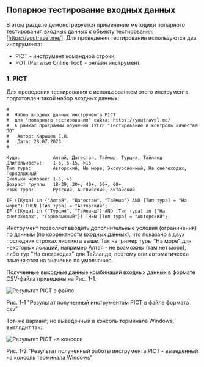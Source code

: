 ## Попарное тестирование входных данных

В этом разделе демонстрируется применение методики попарного тестирования входных данных к объекту тестирования: [https://youtravel.me/].
Для проведения тестирования используются два инструмента:
- PICT - инструмент командной строки;
- POT (Pairwise Online Tool) - онлайн инструмент.

### 1. PICT

Для проведения тестирования с использованием этого инструмента подготовлен такой набор входных данных:
```
#
#  Набор входных данных инструмента PICT
#  для "попарного тестирования" сайта: https://youtravel.me/
#  в рамках программы обучения ТУСУР "Тестирование и контроль качества ПО"
#	Автор: Карышев Е.Н.
#	Дата: 28.07.2023
#

Куда:            Алтай, Дагестан, Таймыр, Турция, Тайланд
Длительность:    1-5, 5-15, >15
Тип тура:        Авторский, На море, Экскурсионный, На снегоходах, Горнолыжный
Сколько человек: 1-5, >5
Возраст группы:  18-39, 30+, 40+, 50+, 60+
Язык тура:       Русский, Английский, Китайский

IF ([Куда] in {"Алтай", "Дагестан", "Таймыр"} AND [Тип тура] = "На море") THEN [Тип тура] = "Авторский";
IF ([Куда] in {"Турция", "Тайланд"} AND [Тип тура] in {"На снегоходах", "Горнолыжный"}) THEN [Тип тура] = "Авторский";

```
Инструмент позволяет вводить дополнительные условия (ограничения) по данным (по корректности входных данных), что показано в двух последних строках листинга выше.
Так например туры "На море" для некоторых локаций, например Алтая - не возможны (там нет моря), либо тур "На снегоходах" для Тайланда, поэтому они автоматически заменяются на значение по умолчанию.

Полученные выходные данные комбинаций входных данных в формате CSV-файла приведены на Рис. 1-1.

![Результат PICT в файле](https://github.com/tsf-soft/SoftwareQA/assets/6228605/90313aeb-8e0b-412e-b6b4-7dfc5e406292  "Результат полученный инструментом PICT в csv-файле")

Рис. 1-1 "Результат полученный инструментом PICT в файле формата csv"

Тот-же вариант, но выведенный в консоль терминала Windows, выглядит так:

![Результат PICT на консоли](https://github.com/tsf-soft/SoftwareQA/assets/6228605/99633a9c-1542-40d4-a21a-fb420012a25b "Результат полученный инструментом PICT в csv-файле")

Рис. 1-2 "Результат полученный работы инструмента PICT - выведенный на консоль терминала Windows"

